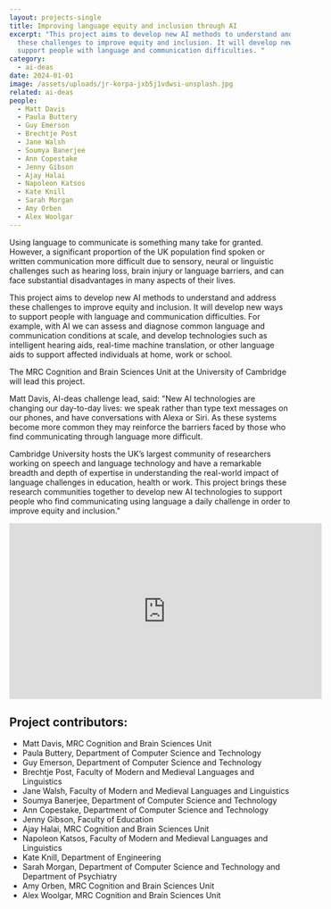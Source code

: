 ```yaml
---
layout: projects-single
title: Improving language equity and inclusion through AI
excerpt: "This project aims to develop new AI methods to understand and address
  these challenges to improve equity and inclusion. It will develop new ways to
  support people with language and communication difficulties. "
category:
  - ai-deas
date: 2024-01-01
image: /assets/uploads/jr-korpa-jxb5j1vdwsi-unsplash.jpg
related: ai-deas
people:
  - Matt Davis
  - Paula Buttery
  - Guy Emerson
  - Brechtje Post
  - Jane Walsh
  - Soumya Banerjee
  - Ann Copestake
  - Jenny Gibson
  - Ajay Halai
  - Napoleon Katsos
  - Kate Knill
  - Sarah Morgan
  - Amy Orben
  - Alex Woolgar
---
```

Using language to communicate is something many take for granted. However, a significant proportion of the UK population find spoken or written communication more difficult due to sensory, neural or linguistic challenges such as hearing loss, brain injury or language barriers, and can face substantial disadvantages in many aspects of their lives.

This project aims to develop new AI methods to understand and address these challenges to improve equity and inclusion. It will develop new ways to support people with language and communication difficulties. For example, with AI we can assess and diagnose common language and communication conditions at scale, and develop technologies such as intelligent hearing aids, real-time machine translation, or other language aids to support affected individuals at home, work or school.

The MRC Cognition and Brain Sciences Unit at the University of Cambridge will lead this project. 

Matt Davis, AI-deas challenge lead, said: "New AI technologies are changing our day-to-day lives: we speak rather than type text messages on our phones, and have conversations with Alexa or Siri. As these systems become more common they may reinforce the barriers faced by those who find communicating through language more difficult.

Cambridge University hosts the UK’s largest community of researchers working on speech and language technology and have a remarkable breadth and depth of expertise in understanding the real-world impact of language challenges in education, health or work. This project brings these research communities together to develop new AI technologies to support people who find communicating using language a daily challenge in order to improve equity and inclusion."

<iframe width="560" height="315" src="https://www.youtube.com/embed/NJ-ot7odAC4?si=uXUTc3R8tf1HncdH" title="YouTube video player" frameborder="0" allow="accelerometer; autoplay; clipboard-write; encrypted-media; gyroscope; picture-in-picture; web-share" referrerpolicy="strict-origin-when-cross-origin" allowfullscreen></iframe>

## Project contributors:

* Matt Davis, MRC Cognition and Brain Sciences Unit
* Paula Buttery, Department of Computer Science and Technology
* Guy Emerson, Department of Computer Science and Technology
* Brechtje Post, Faculty of Modern and Medieval Languages and Linguistics
* Jane Walsh, Faculty of Modern and Medieval Languages and Linguistics
* Soumya Banerjee, Department of Computer Science and Technology
* Ann Copestake, Department of Computer Science and Technology
* Jenny Gibson, Faculty of Education
* Ajay Halai, MRC Cognition and Brain Sciences Unit
* Napoleon Katsos, Faculty of Modern and Medieval Languages and Linguistics
* Kate Knill, Department of Engineering
* Sarah Morgan, Department of Computer Science and Technology and Department of Psychiatry
* Amy Orben, MRC Cognition and Brain Sciences Unit
* Alex Woolgar, MRC Cognition and Brain Sciences Unit
